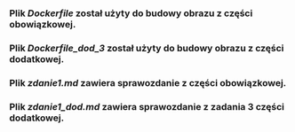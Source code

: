 ### Plik *Dockerfile* został użyty do budowy obrazu z części obowiązkowej.
### Plik *Dockerfile_dod_3* został użyty do budowy obrazu z części dodatkowej.

### Plik *zdanie1.md* zawiera sprawozdanie z części obowiązkowej.
### Plik *zdanie1_dod.md* zawiera sprawozdanie z zadania 3 części dodatkowej.
